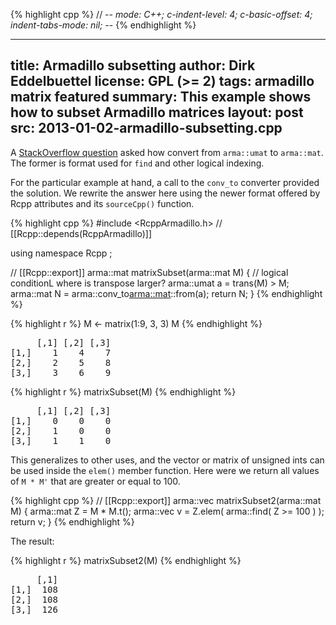 
{% highlight cpp %}
// -*- mode: C++; c-indent-level: 4; c-basic-offset: 4; indent-tabs-mode: nil; -*-
{% endhighlight %}

---
title: Armadillo subsetting
author: Dirk Eddelbuettel
license: GPL (>= 2)
tags: armadillo matrix featured
summary: This example shows how to subset Armadillo matrices
layout: post
src: 2013-01-02-armadillo-subsetting.cpp
---
A [StackOverflow
question](http://stackoverflow.com/questions/10212247/conversion-from-armaumat-to-armamat)
asked how convert from `arma::umat` to `arma::mat`.  The former is
format used for `find` and other logical indexing.

For the particular example at hand, a call to the `conv_to`
converter provided the solution. We rewrite the answer here using
the newer format offered by Rcpp attributes and its `sourceCpp()`
function.




{% highlight cpp %}
#include <RcppArmadillo.h>
// [[Rcpp::depends(RcppArmadillo)]]

using namespace Rcpp ;

// [[Rcpp::export]]
arma::mat matrixSubset(arma::mat M) {
    // logical conditionL where is transpose larger?
    arma::umat a = trans(M) > M;   
    arma::mat  N = arma::conv_to<arma::mat>::from(a);
    return N;
}
{% endhighlight %}


{% highlight r %}
M <- matrix(1:9, 3, 3)
M
{% endhighlight %}



<pre class="output">
     [,1] [,2] [,3]
[1,]    1    4    7
[2,]    2    5    8
[3,]    3    6    9
</pre>



{% highlight r %}
matrixSubset(M)
{% endhighlight %}



<pre class="output">
     [,1] [,2] [,3]
[1,]    0    0    0
[2,]    1    0    0
[3,]    1    1    0
</pre>


This generalizes to other uses, and the vector or matrix of
unsigned ints can be used inside the `elem()` member function.
Here were we return all values of `M * M'` that are greater or
equal to 100.   


{% highlight cpp %}
// [[Rcpp::export]]
arma::vec matrixSubset2(arma::mat M) {
    arma::mat Z = M * M.t();
    arma::vec v = Z.elem( arma::find( Z >= 100 ) );
    return v;
}
{% endhighlight %}


The result:

{% highlight r %}
matrixSubset2(M)
{% endhighlight %}



<pre class="output">
     [,1]
[1,]  108
[2,]  108
[3,]  126
</pre>

